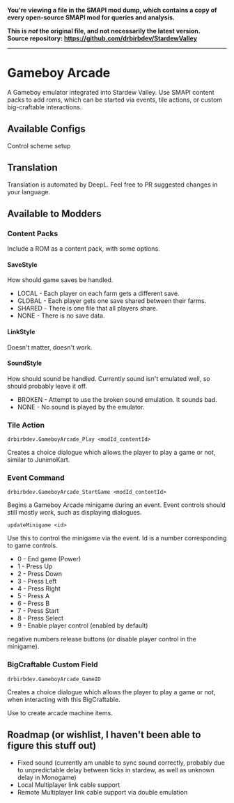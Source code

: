 **You're viewing a file in the SMAPI mod dump, which contains a copy of every open-source SMAPI mod
for queries and analysis.**

**This is _not_ the original file, and not necessarily the latest version.**  
**Source repository: https://github.com/drbirbdev/StardewValley**

----

# Gameboy Arcade

A Gameboy emulator integrated into Stardew Valley.  Use SMAPI content packs to add roms, which can be started via events, tile actions, or custom big-craftable interactions.

## Available Configs

Control scheme setup

## Translation

Translation is automated by DeepL.  Feel free to PR suggested changes in your language.

## Available to Modders

### Content Packs

Include a ROM as a content pack, with some options.

#### SaveStyle

How should game saves be handled.

* LOCAL - Each player on each farm gets a different save.
* GLOBAL - Each player gets one save shared between their farms.
* SHARED - There is one file that all players share.
* NONE - There is no save data.

#### LinkStyle

Doesn't matter, doesn't work.

#### SoundStyle

How should sound be handled.  Currently sound isn't emulated well, so should probably leave it off.

* BROKEN - Attempt to use the broken sound emulation.  It sounds bad.
* NONE - No sound is played by the emulator.

### Tile Action

`drbirbdev.GameboyArcade_Play <modId_contentId>`

Creates a choice dialogue which allows the player to play a game or not, similar to JunimoKart.

### Event Command

`drbirbdev.GameboyArcade_StartGame <modId_contentId>`

Begins a Gameboy Arcade minigame during an event.  Event controls should still mostly work, such as displaying dialogues.

`updateMinigame <id>`

Use this to control the minigame via the event.  Id is a number corresponding to game controls.

* 0 - End game (Power)
* 1 - Press Up
* 2 - Press Down
* 3 - Press Left
* 4 - Press Right
* 5 - Press A
* 6 - Press B
* 7 - Press Start
* 8 - Press Select
* 9 - Enable player control (enabled by default)

negative numbers release buttons (or disable player control in the minigame).

### BigCraftable Custom Field

`drbirbdev.GameboyArcade_GameID`

Creates a choice dialogue which allows the player to play a game or not, when interacting with this BigCraftable.

Use to create arcade machine items.

## Roadmap (or wishlist, I haven't been able to figure this stuff out)

* Fixed sound (currently am unable to sync sound correctly, probably due to unpredictable delay between ticks in stardew, as well as unknown delay in Monogame)
* Local Multiplayer link cable support
* Remote Multiplayer link cable support via double emulation

